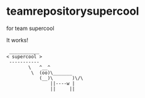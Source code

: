 # teamrepositorysupercool
for team supercool


It works!


```
 ___________
< supercool >
 -----------
        \   ^__^
         \  (oo)\_______
            (__)\       )\/\
                ||----w |
                ||     ||
```
